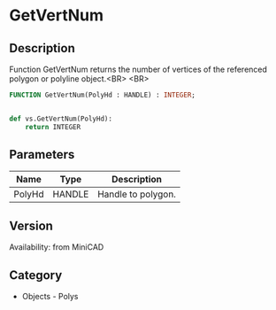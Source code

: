 # GetVertNum

## Description
Function GetVertNum returns the number of vertices of the referenced polygon or polyline object.&lt;BR&gt;
&lt;BR&gt;


```pascal
FUNCTION GetVertNum(PolyHd : HANDLE) : INTEGER;
```

```python

def vs.GetVertNum(PolyHd):
    return INTEGER
```

## Parameters
|Name|Type|Description|
|---|---|---|
|PolyHd|HANDLE|Handle to polygon.|

## Version
Availability: from MiniCAD
## Category
* Objects - Polys


